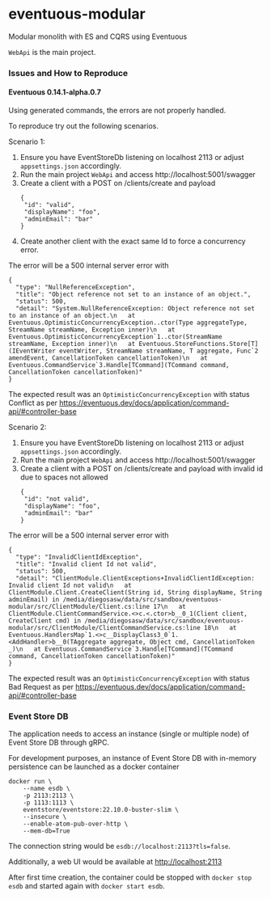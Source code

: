 # eventuous-modular
Modular monolith with ES and CQRS using Eventuous

`WebApi` is the main project.

### Issues and How to Reproduce

#### Eventuous 0.14.1-alpha.0.7
Using generated commands, the errors are not properly handled.

To reproduce try out the following scenarios.

Scenario 1:
1. Ensure you have EventStoreDb listening on localhost 2113 or adjust `appsettings.json` accordingly.
2. Run the main project `WebApi` and access http://localhost:5001/swagger
3. Create a client with a POST on /clients/create and payload
   ```
   {
    "id": "valid",
    "displayName": "foo",
    "adminEmail": "bar"
   } 
   ```
4. Create another client with the exact same Id to force a concurrency error.

The error will be a 500 internal server error with 
``` 
{
  "type": "NullReferenceException",
  "title": "Object reference not set to an instance of an object.",
  "status": 500,
  "detail": "System.NullReferenceException: Object reference not set to an instance of an object.\n   at Eventuous.OptimisticConcurrencyException..ctor(Type aggregateType, StreamName streamName, Exception inner)\n   at Eventuous.OptimisticConcurrencyException`1..ctor(StreamName streamName, Exception inner)\n   at Eventuous.StoreFunctions.Store[T](IEventWriter eventWriter, StreamName streamName, T aggregate, Func`2 amendEvent, CancellationToken cancellationToken)\n   at Eventuous.CommandService`3.Handle[TCommand](TCommand command, CancellationToken cancellationToken)"
}
```
The expected result was an `OptimisticConcurrencyException` with status Conflict as per https://eventuous.dev/docs/application/command-api/#controller-base

Scenario 2:
1. Ensure you have EventStoreDb listening on localhost 2113 or adjust `appsettings.json` accordingly.
2. Run the main project `WebApi` and access http://localhost:5001/swagger
3. Create a client with a POST on /clients/create and payload with invalid id due to spaces not allowed
   ```
   {
    "id": "not valid",
    "displayName": "foo",
    "adminEmail": "bar"
   }
   ```
   
The error will be a 500 internal server error with
``` 
{
  "type": "InvalidClientIdException",
  "title": "Invalid client Id not valid",
  "status": 500,
  "detail": "ClientModule.ClientExceptions+InvalidClientIdException: Invalid client Id not valid\n   at ClientModule.Client.CreateClient(String id, String displayName, String adminEmail) in /media/diegosasw/data/src/sandbox/eventuous-modular/src/ClientModule/Client.cs:line 17\n   at ClientModule.ClientCommandService.<>c.<.ctor>b__0_1(Client client, CreateClient cmd) in /media/diegosasw/data/src/sandbox/eventuous-modular/src/ClientModule/ClientCommandService.cs:line 18\n   at Eventuous.HandlersMap`1.<>c__DisplayClass3_0`1.<AddHandler>b__0(TAggregate aggregate, Object cmd, CancellationToken _)\n   at Eventuous.CommandService`3.Handle[TCommand](TCommand command, CancellationToken cancellationToken)"
}
```
The expected result was an `OptimisticConcurrencyException` with status Bad Request as per https://eventuous.dev/docs/application/command-api/#controller-base

### Event Store DB
The application needs to access an instance (single or multiple node) of Event Store DB through gRPC.

For development purposes, an instance of Event Store DB with in-memory persistence can be launched as a docker container
```
docker run \
    --name esdb \
    -p 2113:2113 \
    -p 1113:1113 \
    eventstore/eventstore:22.10.0-buster-slim \
    --insecure \
    --enable-atom-pub-over-http \
    --mem-db=True
```

The connection string would be `esdb://localhost:2113?tls=false`.

Additionally, a web UI would be available at [http://localhost:2113](http://localhost:2113/web/index.html)

After first time creation, the container could be stopped with `docker stop esdb` and started again with `docker start esdb`.